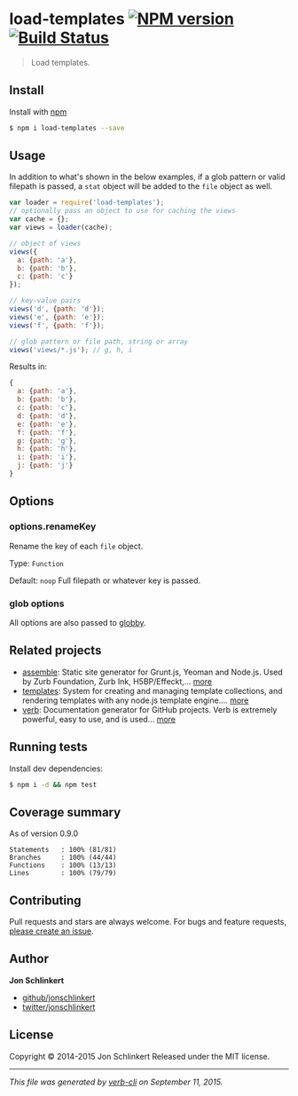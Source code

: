 # load-templates [![NPM version](https://badge.fury.io/js/load-templates.svg)](http://badge.fury.io/js/load-templates)  [![Build Status](https://travis-ci.org/jonschlinkert/load-templates.svg)](https://travis-ci.org/jonschlinkert/load-templates)

> Load templates.

## Install

Install with [npm](https://www.npmjs.com/)

```sh
$ npm i load-templates --save
```

## Usage

In addition to what's shown in the below examples, if a glob pattern or valid filepath is passed, a `stat` object will be added to the `file` object as well.

```js
var loader = require('load-templates');
// optionally pass an object to use for caching the views
var cache = {};
var views = loader(cache);

// object of views
views({
  a: {path: 'a'},
  b: {path: 'b'},
  c: {path: 'c'}
});

// key-value pairs
views('d', {path: 'd'});
views('e', {path: 'e'});
views('f', {path: 'f'});

// glob pattern or file path, string or array
views('views/*.js'); // g, h, i
```

Results in:

```js
{
  a: {path: 'a'},
  b: {path: 'b'},
  c: {path: 'c'},
  d: {path: 'd'},
  e: {path: 'e'},
  f: {path: 'f'},
  g: {path: 'g'},
  h: {path: 'h'},
  i: {path: 'i'},
  j: {path: 'j'}
}
```

## Options

### options.renameKey

Rename the key of each `file` object.

Type: `Function`

Default: `noop` Full filepath or whatever key is passed.

### glob options

All options are also passed to [globby](https://github.com/sindresorhus/globby).

## Related projects

* [assemble](http://assemble.io): Static site generator for Grunt.js, Yeoman and Node.js. Used by Zurb Foundation, Zurb Ink, H5BP/Effeckt,… [more](http://assemble.io)
* [templates](https://github.com/jonschlinkert/templates): System for creating and managing template collections, and rendering templates with any node.js template engine.… [more](https://github.com/jonschlinkert/templates)
* [verb](https://github.com/verbose/verb): Documentation generator for GitHub projects. Verb is extremely powerful, easy to use, and is used… [more](https://github.com/verbose/verb)

## Running tests

Install dev dependencies:

```sh
$ npm i -d && npm test
```

## Coverage summary

As of version 0.9.0

```
Statements   : 100% (81/81)
Branches     : 100% (44/44)
Functions    : 100% (13/13)
Lines        : 100% (79/79)
```

## Contributing

Pull requests and stars are always welcome. For bugs and feature requests, [please create an issue](https://github.com/jonschlinkert/load-templates/issues/new).

## Author

**Jon Schlinkert**

+ [github/jonschlinkert](https://github.com/jonschlinkert)
+ [twitter/jonschlinkert](http://twitter.com/jonschlinkert)

## License

Copyright © 2014-2015 Jon Schlinkert
Released under the MIT license.

***

_This file was generated by [verb-cli](https://github.com/assemble/verb-cli) on September 11, 2015._